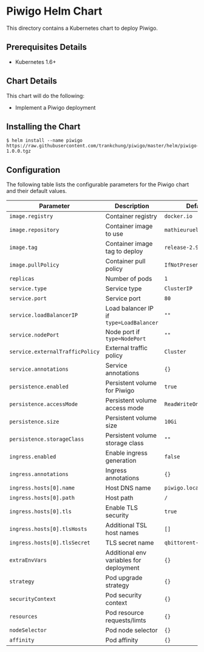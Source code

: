 # Piwigo Helm Chart

This directory contains a Kubernetes chart to deploy Piwigo.

## Prerequisites Details

* Kubernetes 1.6+

## Chart Details

This chart will do the following:

* Implement a Piwigo deployment

## Installing the Chart
```console
$ helm install --name piwigo https://raw.githubusercontent.com/trankchung/piwigo/master/helm/piwigo-1.0.0.tgz
```

## Configuration

The following table lists the configurable parameters for the Piwigo chart and their default values.

|             Parameter                |              Description                  |               Default               |
|--------------------------------------|-------------------------------------------|-------------------------------------|
| `image.registry`                     | Container registry                        | `docker.io`                         |
| `image.repository`                   | Container image to use                    | `mathieuruellan/piwigo`             |
| `image.tag`                          | Container image tag to deploy             | `release-2.9.4`                     |
| `image.pullPolicy`                   | Container pull policy                     | `IfNotPresent`                      |
| `replicas`                           | Number of pods                            | `1`                                 |
| `service.type`                       | Service type                              | `ClusterIP`                         |
| `service.port`                       | Service port                              | `80`                                |
| `service.loadBalancerIP`             | Load balancer IP if `type=LoadBalancer`   | `""`                                |
| `service.nodePort`                   | Node port if `type=NodePort`              | `""`                                |
| `service.externalTrafficPolicy`      | External traffic policy                   | `Cluster`                           |
| `service.annotations`                | Service annotations                       | `{}`                                |
| `persistence.enabled`                | Persistent volume for Piwigo              | `true`                              |
| `persistence.accessMode`             | Persistent volume access mode             | `ReadWriteOnce`                     |
| `persistence.size`                   | Persistent volume size                    | `10Gi`                              |
| `persistence.storageClass`           | Persistent volume storage class           | `""`                                |
| `ingress.enabled`                    | Enable ingress generation                 | `false`                             |
| `ingress.annotations`                | Ingress annotations                       | `{}`                                |
| `ingress.hosts[0].name`              | Host DNS name                             | `piwigo.local`                      |
| `ingress.hosts[0].path`              | Host path                                 | `/`                                 |
| `ingress.hosts[0].tls`               | Enable TLS security                       | `true`                              |
| `ingress.hosts[0].tlsHosts`          | Additional TSL host names                 | `[]`                                |
| `ingress.hosts[0].tlsSecret`         | TLS secret name                           | `qbittorent-tls-cert`               |
| `extraEnvVars`                       | Additional env variables for deployment   | `{}`                                |
| `strategy`                           | Pod upgrade strategy                      | `{}`                                |
| `securityContext`                    | Pod security context                      | `{}`                                |
| `resources`                          | Pod resource requests/limts               | `{}`                                |
| `nodeSelector`                       | Pod node selector                         | `{}`                                |
| `affinity`                           | Pod affinity                              | `{}`                                |

